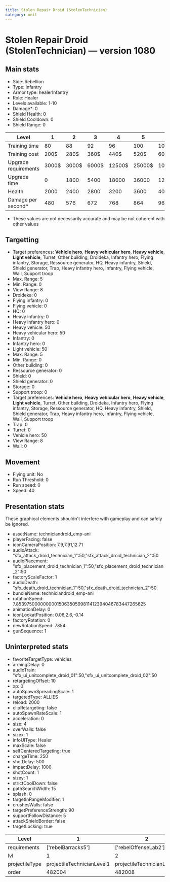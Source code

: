 ```yaml
---
title: Stolen Repair Droid (StolenTechnician)
category: unit
---
```


# Stolen Repair Droid (StolenTechnician) — version 1080

## Main stats

  * Side: Rebellion
  * Type: infantry
  * Armor type: healerInfantry
  * Role: Healer
  * Levels available: 1-10
  * Damage*: 0
  * Shield Health: 0
  * Shield Cooldown: 0
  * Shield Range: 0

|Level               |1    |2    |3    |4     |5     |6      |7      |8      |9       |10      |
|--------------------|-----|-----|-----|------|------|-------|-------|-------|--------|--------|
|Training time       |80   |88   |92   |96    |100   |104    |108    |112    |116     |120     |
|Training cost       |200$ |280$ |360$ |440$  |520$  |600$   |680$   |800$   |840$    |920$    |
|Upgrade requirements|3000$|3000$|6000$|12500$|25000$|100000$|160000$|320000$|1000000$|1750000$|
|Upgrade time        |0    |1800 |5400 |18000 |36000 |129600 |216000 |345600 |518400  |777600  |
|Health              |2000 |2400 |2800 |3200  |3600  |4000   |4400   |4800   |5200    |6000    |
|Damage per second*  |480  |576  |672  |768   |864   |960    |1056   |1152   |1248    |1440    |

* These values are not necessarily accurate and may be not coherent with other values

## Targetting

  * Target preferences: **Vehicle hero**, **Heavy vehicular hero**, **Heavy vehicle**, **Light vehicle**, Turret, Other building, Droideka, Infantry hero, Flying infantry, Storage, Ressource generator, HQ, Heavy infantry, Shield, Shield generator, Trap, Heavy infantry hero, Infantry, Flying vehicle, Wall, Support troop
  * Max. Range: 5
  * Min. Range: 0
  * View Range: 8
  * Droideka: 0
  * Flying infantry: 0
  * Flying vehicle: 0
  * HQ: 0
  * Heavy infantry: 0
  * Heavy infantry hero: 0
  * Heavy vehicle: 50
  * Heavy vehicular hero: 50
  * Infantry: 0
  * Infantry hero: 0
  * Light vehicle: 50
  * Max. Range: 5
  * Min. Range: 0
  * Other building: 0
  * Ressource generator: 0
  * Shield: 0
  * Shield generator: 0
  * Storage: 0
  * Support troop: 0
  * Target preferences: **Vehicle hero**, **Heavy vehicular hero**, **Heavy vehicle**, **Light vehicle**, Turret, Other building, Droideka, Infantry hero, Flying infantry, Storage, Ressource generator, HQ, Heavy infantry, Shield, Shield generator, Trap, Heavy infantry hero, Infantry, Flying vehicle, Wall, Support troop
  * Trap: 0
  * Turret: 0
  * Vehicle hero: 50
  * View Range: 8
  * Wall: 0

## Movement

  * Flying unit: No
  * Run Threshold: 0
  * Run speed: 0
  * Speed: 40

## Presentation stats

These graphical elements shouldn't interfere with gameplay and can safely be ignored.

  * assetName: techniciandroid_emp-ani
  * playerFacing: false
  * iconCameraPosition: 7.9,7.91,12.71
  * audioAttack: "sfx_attack_droid_technician_1":50,"sfx_attack_droid_technician_2":50
  * audioPlacement: "sfx_placement_droid_technician_1":50,"sfx_placement_droid_technician_2":50
  * factoryScaleFactor: 1
  * audioDeath: "sfx_death_droid_technician_1":50,"sfx_death_droid_technician_2":50
  * bundleName: techniciandroid_emp-ani
  * rotationSpeed: 7.8539750000000001506350599811412394046783447265625
  * animationDelay: 0
  * iconLookatPosition: 0.06,2.6,-0.14
  * factoryRotation: 0
  * newRotationSpeed: 7854
  * gunSequence: 1

## Uninterpreted stats

  * favoriteTargetType: vehicles
  * armingDelay: 0
  * audioTrain: "sfx_ui_unitcomplete_droid_01":50,"sfx_ui_unitcomplete_droid_02":50
  * retargetingOffset: 10
  * xp: 0
  * autoSpawnSpreadingScale: 1
  * targetedType: ALLIES
  * reload: 2000
  * clipRetargeting: false
  * autoSpawnRateScale: 1
  * acceleration: 0
  * size: 4
  * overWalls: false
  * sizex: 1
  * infoUIType: Healer
  * maxScale: false
  * selfCenteredTargeting: true
  * chargeTime: 250
  * shotDelay: 500
  * impactDelay: 1000
  * shotCount: 1
  * sizey: 1
  * strictCoolDown: false
  * pathSearchWidth: 15
  * splash: 0
  * targetInRangeModifier: 1
  * crushesWalls: false
  * targetPreferenceStrength: 90
  * supportFollowDistance: 5
  * attackShieldBorder: false
  * targetLocking: true

|Level         |1                         |2                         |3                         |4                         |5                         |6                         |7                         |8                         |9                         |10                         |
|--------------|--------------------------|--------------------------|--------------------------|--------------------------|--------------------------|--------------------------|--------------------------|--------------------------|--------------------------|---------------------------|
|requirements  |['rebelBarracks5']        |['rebelOffenseLab2']      |['rebelOffenseLab3']      |['rebelOffenseLab4']      |['rebelOffenseLab5']      |['rebelOffenseLab6']      |['rebelOffenseLab7']      |['rebelOffenseLab8']      |['rebelOffenseLab9']      |['rebelOffenseLab10']      |
|lvl           |1                         |2                         |3                         |4                         |5                         |6                         |7                         |8                         |9                         |10                         |
|projectileType|projectileTechnicianLevel1|projectileTechnicianLevel2|projectileTechnicianLevel3|projectileTechnicianLevel4|projectileTechnicianLevel5|projectileTechnicianLevel6|projectileTechnicianLevel7|projectileTechnicianLevel8|projectileTechnicianLevel9|projectileTechnicianLevel10|
|order         |482004                    |482008                    |482012                    |482016                    |482020                    |482024                    |482028                    |482032                    |482036                    |482040                     |

